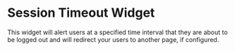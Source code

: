 # Session Timeout Widget
 This widget will alert users at a specified time interval that they are about to be logged out and will redirect your users to another page, if configured.
